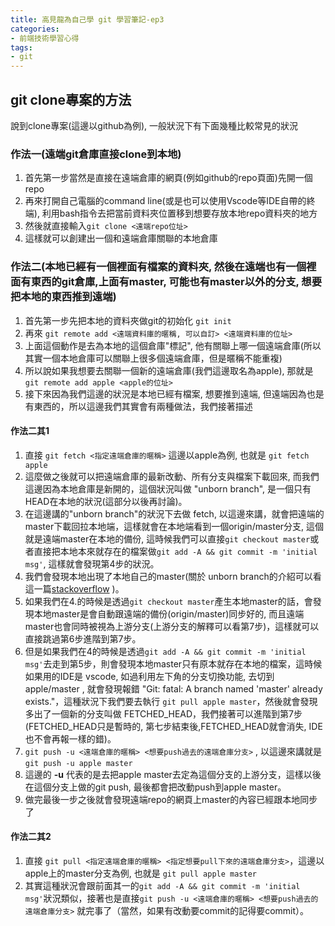 ```yaml
---
title: 高見龍為自己學 git 學習筆記-ep3
categories: 
- 前端技術學習心得
tags:
- git
---
```


## git clone專案的方法

說到clone專案(這邊以github為例), 一般狀況下有下面幾種比較常見的狀況

### 作法一(遠端git倉庫直接clone到本地)

  1. 首先第一步當然是直接在遠端倉庫的網頁(例如github的repo頁面)先開一個repo
  2. 再來打開自己電腦的command line(或是也可以使用Vscode等IDE自帶的終端), 利用bash指令去把當前資料夾位置移到想要存放本地repo資料夾的地方
  3. 然後就直接輸入`git clone <遠端repo位址>`
  4. 這樣就可以創建出一個和遠端倉庫關聯的本地倉庫

### 作法二(本地已經有一個裡面有檔案的資料夾, 然後在遠端也有一個裡面有東西的git倉庫,上面有master, 可能也有master以外的分支, 想要把本地的東西推到遠端)

  1. 首先第一步先把本地的資料夾做git的初始化 `git init`
  2. 再來 `git remote add <遠端資料庫的暱稱, 可以自訂> <遠端資料庫的位址>`
  3. 上面這個動作是去為本地的這個倉庫"標記", 他有關聯上哪一個遠端倉庫(所以其實一個本地倉庫可以關聯上很多個遠端倉庫，但是暱稱不能重複)
  4. 所以說如果我想要去關聯一個新的遠端倉庫(我們這邊取名為apple), 那就是`git remote add apple <apple的位址>`
  5. 接下來因為我們這邊的狀況是本地已經有檔案, 想要推到遠端, 但遠端因為也是有東西的，所以這邊我們其實會有兩種做法，我們接著描述

#### 作法二其1

  1. 直接 `git fetch <指定遠端倉庫的暱稱>` 這邊以apple為例, 也就是 `git fetch apple`
  2. 這麼做之後就可以把遠端倉庫的最新改動、所有分支與檔案下載回來, 而我們這邊因為本地倉庫是新開的，這個狀況叫做 "unborn branch", 是一個只有HEAD在本地的狀況(這部分以後再討論)。
  3. 在這邊講的"unborn branch"的狀況下去做 fetch, 以這邊來講，就會把遠端的master下載回拉本地端，這樣就會在本地端看到一個origin/master分支, 這個就是遠端master在本地的備份, 這時候我們可以直接`git checkout master`或者直接把本地本來就存在的檔案做`git add -A && git commit -m 'initial msg'`, 這樣就會發現第4步的狀況。
  4. 我們會發現本地出現了本地自己的master(關於 unborn branch的介紹可以看這一篇[stackoverflow](https://stackoverflow.com/questions/21252876/git-repository-created-without-a-master-branch) )。
  5. 如果我們在4.的時候是透過`git checkout master`產生本地master的話，會發現本地master是會自動跟遠端的備份(origin/master)同步好的, 而且遠端master也會同時被視為上游分支(上游分支的解釋可以看第7步)，這樣就可以直接跳過第6步進階到第7步。
  6. 但是如果我們在4的時候是透過`git add -A && git commit -m 'initial msg'`去走到第5步，則會發現本地master只有原本就存在本地的檔案，這時候如果用的IDE是 vscode, 如過利用左下角的分支切換功能, 去切到apple/master , 就會發現報錯 "Git: fatal: A branch named 'master' already exists."，這種狀況下我們要去執行 `git pull apple master`，然後就會發現多出了一個新的分支叫做 FETCHED_HEAD，我們接著可以進階到第7步(FETCHED_HEAD只是暫時的, 第七步結束後,FETCHED_HEAD就會消失, IDE也不會再報一樣的錯)。
  7. `git push -u <遠端倉庫的暱稱> <想要push過去的遠端倉庫分支>` , 以這邊來講就是`git push -u apple master`
  8. 這邊的 **-u** 代表的是去把apple master去定為這個分支的上游分支，這樣以後在這個分支上做的git push, 最後都會把改動push到apple master。
  9. 做完最後一步之後就會發現遠端repo的網頁上master的內容已經跟本地同步了

#### 作法二其2

  1. 直接 `git pull <指定遠端倉庫的暱稱> <指定想要pull下來的遠端倉庫分支>`，這邊以apple上的master分支為例, 也就是 `git pull apple master`
  2. 其實這種狀況會跟前面其一的`git add -A && git commit -m 'initial msg'`狀況類似，接著也是直接`git push -u <遠端倉庫的暱稱> <想要push過去的遠端倉庫分支>` 就完事了（當然，如果有改動要commit的記得要commit）。